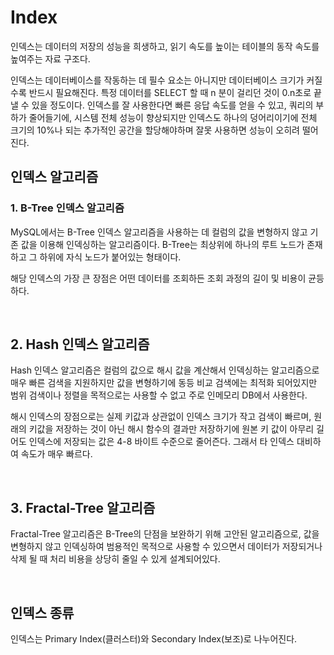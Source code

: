 # Index

인덱스는 데이터의 저장의 성능을 희생하고, 읽기 속도를 높이는 테이블의 동작 속도를 높여주는 자료 구조다.

인덱스는 데이터베이스를 작동하는 데 필수 요소는 아니지만 데이터베이스 크기가 커질 수록 반드시 필요해진다. 특정 데이터를 SELECT 할 때 n 분이 걸리던 것이 0.n초로 끝낼 수 있을 정도이다. 인덱스를 잘 사용한다면 빠른 응답 속도를 얻을 수 있고, 쿼리의 부하가 줄어들기에, 시스템 전체 성능이 향상되지만 인덱스도 하나의 덩어리이기에 전체 크기의 10%나 되는 추가적인 공간을 할당해야하며 잘못 사용하면 성능이 오히려 떨어진다.

## 인덱스 알고리즘

### 1. B-Tree 인덱스 알고리즘

MySQL에서는 B-Tree 인덱스 알고리즘을 사용하는 데 컬럼의 값을 변형하지 않고 기존 값을 이용해 인덱싱하는 알고리즘이다. B-Tree는 최상위에 하나의 루트 노드가 존재하고 그 하위에 자식 노드가 붙어있는 형태이다.

해당 인덱스의 가장 큰 장점은 어떤 데이터를 조회하든 조회 과정의 길이 및 비용이 균등하다.

<br />

## 2. Hash 인덱스 알고리즘

Hash 인덱스 알고리즘은 컬럼의 값으로 해시 값을 계산해서 인덱싱하는 알고리즘으로 매우 빠른 검색을 지원하지만 값을 변형하기에 동등 비교 검색에는 최적화 되어있지만 범위 검색이나 정렬을 목적으로는 사용할 수 없고 주로 인메모리 DB에서 사용한다.

해시 인덱스의 장점으로는 실제 키값과 상관없이 인덱스 크기가 작고 검색이 빠르며, 원래의 키값을 저장하는 것이 아닌 해시 함수의 결과만 저장하기에 원본 키 값이 아무리 길어도 인덱스에 저장되는 값은 4-8 바이트 수준으로 줄어즌다. 그래서 타 인덱스 대비하여 속도가 매우 빠르다.

<br />

## 3. Fractal-Tree 알고리즘

Fractal-Tree 알고리즘은 B-Tree의 단점을 보완하기 위해 고안된 알고리즘으로, 값을 변형하지 않고 인덱싱하여 범용적인 목적으로 사용할 수 있으면서 데이터가 저장되거나 삭제 될 때 처리 비용을 상당히 줄일 수 있게 설계되어있다.

<br />

## 인덱스 종류

인덱스는 Primary Index(클러스터)와 Secondary Index(보조)로 나누어진다.
